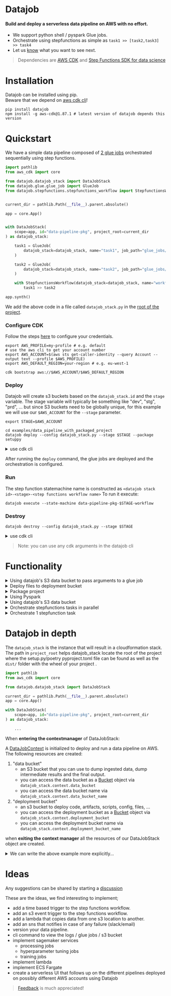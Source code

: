 # Datajob

#### Build and deploy a serverless data pipeline on AWS with no effort.

- We support python shell / pyspark Glue jobs.
- Orchestrate using stepfunctions as simple as `task1 >> [task2,task3] >> task4`
- Let us [know](https://github.com/vincentclaes/datajob/discussions) what you want to see next.

> Dependencies are [AWS CDK](https://github.com/aws/aws-cdk) and [Step Functions SDK for data science](https://github.com/aws/aws-step-functions-data-science-sdk-python) <br/>

# Installation

 Datajob can be installed using pip. <br/>
 Beware that we depend on [aws cdk cli](https://github.com/aws/aws-cdk)!

    pip install datajob
    npm install -g aws-cdk@1.87.1 # latest version of datajob depends this version

# Quickstart

We have a simple data pipeline composed of [2 glue jobs](./examples/data_pipeline_with_packaged_project/glue_jobs/) orchestrated sequentially using step functions.

```python
import pathlib
from aws_cdk import core

from datajob.datajob_stack import DataJobStack
from datajob.glue.glue_job import GlueJob
from datajob.stepfunctions.stepfunctions_workflow import StepfunctionsWorkflow


current_dir = pathlib.Path(__file__).parent.absolute()

app = core.App()


with DataJobStack(
    scope=app, id="data-pipeline-pkg", project_root=current_dir
) as datajob_stack:

    task1 = GlueJob(
        datajob_stack=datajob_stack, name="task1", job_path="glue_jobs/task1.py"
    )

    task2 = GlueJob(
        datajob_stack=datajob_stack, name="task2", job_path="glue_jobs/task2.py"
    )

    with StepfunctionsWorkflow(datajob_stack=datajob_stack, name="workflow") as sfn:
        task1 >> task2

app.synth()

```

We add the above code in a file called `datajob_stack.py` in the [root of the project](./examples/data_pipeline_with_packaged_project/).


### Configure CDK
Follow the steps [here](https://docs.aws.amazon.com/cli/latest/userguide/cli-configure-quickstart.html#cli-configure-quickstart-config) to configure your credentials.

```shell script
export AWS_PROFILE=my-profile # e.g. default
# use the aws cli to get your account number
export AWS_ACCOUNT=$(aws sts get-caller-identity --query Account --output text --profile $AWS_PROFILE)
export AWS_DEFAULT_REGION=your-region # e.g. eu-west-1

cdk bootstrap aws://$AWS_ACCOUNT/$AWS_DEFAULT_REGION
```

### Deploy

Datajob will create s3 buckets based on the `datajob_stack.id` and the `stage` variable.
The stage variable will typically be something like "dev", "stg", "prd", ...
but since S3 buckets need to be globally unique, for this example we will use our `$AWS_ACCOUNT` for the `--stage` parameter.

```shell
export STAGE=$AWS_ACCOUNT
```

```shell script
cd examples/data_pipeline_with_packaged_project
datajob deploy --config datajob_stack.py --stage $STAGE --package setuppy
```

<details>
<summary>use cdk cli</summary>

```shell script
cd examples/data_pipeline_with_packaged_project
python setup.py bdist_wheel
cdk deploy --app  "python datajob_stack.py" -c stage=$STAGE
```
</details>

After running the `deploy` command, the glue jobs are deployed and the orchestration is configured.

### Run

The step function statemachine name is constructed as `<datajob stack id>-<stage>-<step functions workflow name>`
To run it execute:

```shell script
datajob execute --state-machine data-pipeline-pkg-$STAGE-workflow
```

### Destroy

```shell script
datajob destroy --config datajob_stack.py --stage $STAGE
```

<details>
<summary>use cdk cli</summary>
```shell script
cdk destroy --app  "python datajob_stack.py" -c stage=$STAGE
```
</details>

> Note: you can use any cdk arguments in the datajob cli

# Functionality

<details>
<summary>Using datajob's S3 data bucket to pass arguments to a glue job</summary>

Pass arguments to your Glue job using the `arguments` parameter and
dynamically reference the `datajob_stack` data bucket name for this `stage` to the arguments.

```python
import pathlib

from aws_cdk import core
from datajob.datajob_stack import DataJobStack
from datajob.glue.glue_job import GlueJob
from datajob.stepfunctions.stepfunctions_workflow import StepfunctionsWorkflow

current_dir = str(pathlib.Path(__file__).parent.absolute())

app = core.App()

with DataJobStack(
    scope=app, id="datajob-python-pyspark", project_root=current_dir
) as datajob_stack:

    pyspark_job = GlueJob(
        datajob_stack=datajob_stack,
        name="pyspark-job",
        job_path="glue_job/glue_pyspark_example.py",
        job_type="glueetl",
        glue_version="2.0",  # we only support glue 2.0
        python_version="3",
        worker_type="Standard",  # options are Standard / G.1X / G.2X
        number_of_workers=1,
        arguments={
            "--source": f"s3://{datajob_stack.context.data_bucket_name}/raw/iris_dataset.csv",
            "--destination": f"s3://{datajob_stack.context.data_bucket_name}/target/pyspark_job/iris_dataset.parquet",
        },
    )

    with StepfunctionsWorkflow(datajob_stack=datajob_stack, name="workflow") as sfn:
        pyspark_job >> ...

```

deploy to stage `my-stage`:

```shell
datajob deploy --config datajob_stack.py --stage my-stage --package setuppy
```

`datajob_stack.context.data_bucket_name` will evaluate to `datajob-python-pyspark-my-stage

you can find this example [here](./examples/data_pipeline_pyspark/glue_job/glue_pyspark_example.py)

</details>

<details>
<summary>Deploy files to deployment bucket</summary>

Specify the path to the folder we would like to include in the deployment bucket.

```python

from aws_cdk import core
from datajob.datajob_stack import DataJobStack

app = core.App()

with DataJobStack(
    scope=app, id="some-stack-name", include_folder="path/to/folder/"
) as datajob_stack:

    ...

```

</details>

<details>
<summary>Package project</summary>

Package you project using [poetry](https://python-poetry.org/)

```shell
datajob deploy --config datajob_stack.py --package poetry
```
Package you project using [setup.py](./examples/data_pipeline_with_packaged_project)
```shell
datajob deploy --config datajob_stack.py --package setuppy
```
</details>

<details>
<summary>Using Pyspark</summary>

```python
import pathlib

from aws_cdk import core
from datajob.datajob_stack import DataJobStack
from datajob.glue.glue_job import GlueJob
from datajob.stepfunctions.stepfunctions_workflow import StepfunctionsWorkflow

current_dir = str(pathlib.Path(__file__).parent.absolute())

app = core.App()

with DataJobStack(
    scope=app, id="datajob-python-pyspark", project_root=current_dir
) as datajob_stack:

    pyspark_job = GlueJob(
        datajob_stack=datajob_stack,
        name="pyspark-job",
        job_path="glue_job/glue_pyspark_example.py",
        job_type="glueetl",
        glue_version="2.0",  # we only support glue 2.0
        python_version="3",
        worker_type="Standard",  # options are Standard / G.1X / G.2X
        number_of_workers=1,
        arguments={
            "--source": f"s3://{datajob_stack.context.data_bucket_name}/raw/iris_dataset.csv",
            "--destination": f"s3://{datajob_stack.context.data_bucket_name}/target/pyspark_job/iris_dataset.parquet",
        },
    )
```
full example can be found in [examples/data_pipeline_pyspark](examples/data_pipeline_pyspark]).
</details>

<details>
<summary>Using datajob's S3 data bucket</summary>


```python

with DataJobStack(
    scope=app, id="datajob-python-pyspark", project_root=current_dir
) as datajob_stack:

    pyspark_job = GlueJob(
        datajob_stack=datajob_stack,
        name="pyspark-job",
        job_path="glue_job/glue_pyspark_example.py",
        job_type="glueetl",
        glue_version="2.0",  # we only support glue 2.0
        python_version="3",
        worker_type="Standard",  # options are Standard / G.1X / G.2X
        number_of_workers=1,
        arguments={
            "--source": f"s3://{datajob_stack.context.data_bucket_name}/raw/iris_dataset.csv",
            "--destination": f"s3://{datajob_stack.context.data_bucket_name}/target/pyspark_job/iris_dataset.parquet",
        },
    )

```


</details>

<details>
<summary>Orchestrate stepfunctions tasks in parallel</summary>

```python
# task1 and task2 are orchestrated in parallel.
# task3 will only start when both task1 and task2 have succeeded.
[task1, task2] >> task3
```

</details>

<details>
<summary>Orchestrate 1 stepfunction task</summary>

Use the [Ellipsis](https://docs.python.org/dev/library/constants.html#Ellipsis) object to be able to orchestrate 1 job via step functions.

```python
some_task >> ...
```

</details>


# Datajob in depth

The `datajob_stack` is the instance that will result in a cloudformation stack.
The path in `project_root` helps datajob_stack locate the root of the project where
the setup.py/poetry pyproject.toml file can be found as well as the `dist/` folder with the wheel of your project .

```python
import pathlib
from aws_cdk import core

from datajob.datajob_stack import DataJobStack

current_dir = pathlib.Path(__file__).parent.absolute()
app = core.App()

with DataJobStack(
    scope=app, id="data-pipeline-pkg", project_root=current_dir
) as datajob_stack:

    ...
```

When __entering the contextmanager__ of DataJobStack:

A [DataJobContext](./datajob/datajob_stack.py#L48) is initialized
to deploy and run a data pipeline on AWS.
The following resources are created:
1) "data bucket"
    - an S3 bucket that you can use to dump ingested data, dump intermediate results and the final output.
    - you can access the data bucket as a [Bucket](https://docs.aws.amazon.com/cdk/api/latest/python/aws_cdk.aws_s3/Bucket.html) object via ```datajob_stack.context.data_bucket```
    - you can access the data bucket name via ```datajob_stack.context.data_bucket_name```
2) "deployment bucket"
   - an s3 bucket to deploy code, artifacts, scripts, config, files, ...
   - you can access the deployment bucket as a [Bucket](https://docs.aws.amazon.com/cdk/api/latest/python/aws_cdk.aws_s3/Bucket.html) object via ```datajob_stack.context.deployment_bucket```
   - you can access the deployment bucket name via ```datajob_stack.context.deployment_bucket_name```

when __exiting the context manager__ all the resources of our DataJobStack object are created.

<details>
<summary>We can write the above example more explicitly...</summary>

```python
import pathlib
from aws_cdk import core

from datajob.datajob_stack import DataJobStack
from datajob.glue.glue_job import GlueJob
from datajob.stepfunctions.stepfunctions_workflow import StepfunctionsWorkflow

app = core.App()

current_dir = pathlib.Path(__file__).parent.absolute()

app = core.App()

datajob_stack = DataJobStack(scope=app, id="data-pipeline-pkg", project_root=current_dir)
datajob_stack.init_datajob_context()

task1 = GlueJob(datajob_stack=datajob_stack, name="task1", job_path="glue_jobs/task1.py")
task2 = GlueJob(datajob_stack=datajob_stack, name="task2", job_path="glue_jobs/task2.py")

with StepfunctionsWorkflow(datajob_stack=datajob_stack, name="workflow") as sfn:
    task1 >> task2

datajob_stack.create_resources()
app.synth()
```
</details>

# Ideas

Any suggestions can be shared by starting a [discussion](https://github.com/vincentclaes/datajob/discussions)

These are the ideas, we find interesting to implement;

- add a time based trigger to the step functions workflow.
- add an s3 event trigger to the step functions workflow.
- add a lambda that copies data from one s3 location to another.
- add an sns that notifies in case of any failure (slack/email)
- version your data pipeline.
- cli command to view the logs / glue jobs / s3 bucket
- implement sagemaker services
    - processing jobs
    - hyperparameter tuning jobs
    - training jobs
- implement lambda
- implement ECS Fargate
- create a serverless UI that follows up on the different pipelines deployed on possibly different AWS accounts using Datajob

> [Feedback](https://github.com/vincentclaes/datajob/discussions) is much appreciated!
